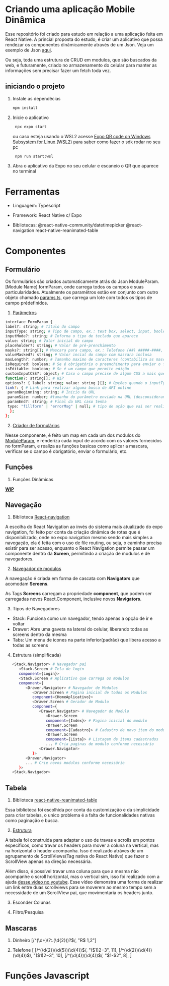 # Criando uma aplicação Mobile Dinâmica

Esse repositório foi criado para estudo em relação a uma aplicação feita em React Native.
A princial proposta do estudo, é criar um aplicativo que possa rendezar os componentes dinâmicamente através de um Json. Veja um exemplo de Json [aqui](https://github.com/FeQuaresma/CRUD_clientes/blob/main/src/constants/moduleParam.ts).

Ou seja, toda uma estrutura de CRUD em modulos, que são buscados da web, e futuramente, criado no armazenamento do celular para manter as informações sem precisar fazer um fetch toda vez.

## iniciando o projeto

1. Instale as dependêcias

   ```bash
   npm install
   ```

2. Inicie o aplicativo

   ```bash
    npx expo start
   ```

   ou caso esteja usando o WSL2 acesse [Expo QR code on Windows Subsystem for Linux (WSL2)](https://www.linkedin.com/pulse/expo-qr-code-windows-subsystem-linux-wsl2-alexandre-gomes-6xxxe/) para saber como fazer o sdk rodar no seu pc

   ```bash
    npm run start:wsl
   ```

3. Abra o aplicativo da Expo no seu celular e escaneio o QR que aparece no terminal

# Ferramentas

- Linguagem:
   Typescript

- Framework:
   React Native c/ Expo

- Bibliotecas:
   @react-native-community/datetimepicker
   @react-navigation
   react-native-reanimated-table

# Componentes

## Formulário

Os formulários são criados automaticamente atrás do Json ModuleParam.[Module Name].formParam, onde carrega todos os campos e suas particularidades.
Atualmente os paramêtros estão em conjunto com outro objeto chamado [params.ts](https://github.com/FeQuaresma/CRUD_clientes/blob/main/src/constants/params.ts), que carrega um lote com todos os tipos de campo prédefinidos.

1. [Parâmetros](https://github.com/FeQuaresma/CRUD_clientes/blob/main/src/constants/params.ts)

```bash
interface FormParam {
label?: string; # Título do campo
inputType: string; # Tipo de campo, ex.: text box, select, input, boolean
inputMode?: string; # Informa o tipo de teclado que aparece
value: string; # Valor inicial do campo
placeholder?: string; # Valor de pré-prenchimento 
masks?: string[]; # Mascara para campo, ex.: Telefone (##) #####-####, CPF ###.###.###-##
valueMasked?: string; # Valor incial do campo com mascara inclusa 
maxLength?: number; # Tamanho maximo de caracteres (contabiliza as mascaras)
isRequired: boolean; # Se é obrigatório o preenchimento para enviar o formulário
isEditable: boolean; # Se é um campo que permite edição
customInputCSS?: object; # Caso o campo precise de algum CSS a mais que outros campos
function?: string[]; # WIP
options?: { label: string; value: string }[]; # Opções quando o inputType é Select
link?: { # Link para realizar alguma busca de API online
 paramBeginning: string; # Inicio da URL
 paramSize: number; #tamanho do parâmetro enviado na URL (desconsiderando a mascara)
 paramEnd?: string; # Final da URL caso tenha
 type: "fillform" | "errorMsg" | null; # tipo de ação que vai ser realizada com o fetch
  };
};
```

2. [Criador de formulários](https://github.com/FeQuaresma/CRUD_clientes/blob/main/src/components/moduleForm.tsx)

Nesse componente, é feito um map em cada um dos modulos do [ModuleParam](https://github.com/FeQuaresma/CRUD_clientes/blob/main/src/constants/moduleParam.ts), e renderiza cada input de acordo com os valores fornecidos no formParam, e realiza as funções basicas como aplicar a mascara, verificar se o campo é obrigatório, enviar o formulário, etc.

## Funções

1. Funções Dinâmicas

**[WIP](https://github.com/FeQuaresma/CRUD_clientes/blob/main/src/components/dynamicFunc.tsx)**

## Navegação

1. Biblioteca [React-navigation](https://reactnavigation.org/)

A escolha do React Navigation ao invés do sistema mais atualizado do expo navigation, foi feito por conta da criação dinâmica de rotas que é disponibilizado, onde no expo navigation mesmo sendo mais simples a navegação, ela é feita com o uso de file routing, ou seja, o caminho precisa existir para ser acasso, enquanto o React Navigation permite passar um componente dentro da **Screen**, permitindo a criação de modulos e de navegadores.

2. [Navegador de modulos](https://github.com/FeQuaresma/CRUD_clientes/blob/main/src/app/(tabs)/_layout.tsx)

A navegação é criada em forma de cascata com **Navigators** que acomodam **Screens**.

As Tags **Screens** carregam a propriedade **component**, que podem ser carregadas novos React.Component, inclusive novos **Navigators**.

3. Tipos de Navegadores

- Stack: Funciona como um navegador, tendo apenas a opção de ir e voltar
- Drawer: Abre uma gaveta na lateral do celular, liberando todas as screens dentro da mesma
- Tabs: Um menu de icones na parte inferior(padrão) que libera acesso a todas as screens

4. Estrutura (simplificada)
```bash
   <Stack.Navigator> # Navegador pai
      <Stack.Screen # Tela de login
      component={Login}>
      <Stack.Screen # Aplicativo que carrega os modulos
      component={
         <Drawer.Navigator> # Navegador de Modulos
            <Drawer.Screen # Pagina inicial de todos os Modulos
            component={HomeAplicativo}>
            <Drawer.Screen # Gerador de Modulo
            component={
               <Drawer.Navigator> # Navegador do Modulo
                  <Drawer.Screen
                  component={Index}> # Pagina inicial do modulo
                  <Drawer.Screen
                  component={Cadastro}> # Cadastro de novo item do modulo
                  <Drawer.Screen
                  component={Lista}> # Listagem de itens cadastrados
                  ... # Cria paginas de modulo conforme necessário
               <Drawer.Navigator>
            }>
         <Drawer.Navigator>
         ... # Crie novos modulos conforme necessário
      }>
   <Stack.Navigador>
```

## Tabela

1. Biblioteca [react-native-reanimated-table](https://github.com/dohooo/react-native-reanimated-table)

Essa biblioteca foi escolhida por conta da customização e da simplicidade para criar tabelas, o unico problema é a falta de funcionalidades nativas como paginação e busca.

2. [Estrutura](https://github.com/FeQuaresma/CRUD_clientes/blob/main/src/app/useStateTable.tsx)

A tabela foi construida para adaptar o uso de travas e scrolls em pontos especificos, como travar os headers para mover a coluna na vertical, mas na horizontal o header acompanha.
Isso é realizado atráves de um agrupamento de ScrollViews(Tag nativa do React Native) que fazer o ScrollView apenas na direção necessária.

Além disso, é possível travar uma coluna para que a mesma não acompanhe o scroll horizontal, mas o vertical sim, isso foi realizado com a ajuda [desse vídeo no youtube](https://www.youtube.com/watch?v=9tE32G7WGj4). Esse vídeo demonstra uma forma de realizar um link entre duas scrollviews para se moverem ao mesmo tempo sem a necessidade de um ScrollView pai, que movimentaria os headers junto.

3. Esconder Colunas



4. Filtro/Pesquisa

## Mascaras

1. Dinheiro [/^(\d+)(?:\.(\d{2}))?$/, "R$ $1,$2"]

2. Telefone [
          [/^(\d{2})(\d{5})(\d{4})$/, "($1)$2-$3", 11],
          [/^(\d{2})(\d{4})(\d{4})$/, "($1)$2-$3", 10],
          [/^(\d{4})(\d{4})$/, "$1-$2", 8],
        ]

# Funções Javascript